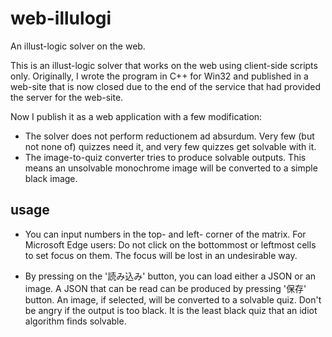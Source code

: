 # web-illulogi
An illust-logic solver on the web.

This is an illust-logic solver that works on the web
using client-side scripts only.  Originally, I wrote
the program in C++ for Win32 and published in a
web-site that is now closed due to the end of the
service that had provided the server for the web-site.

Now I publish it as a web application with a few modification:
* The solver does not perform reductionem ad absurdum.
  Very few (but not none of) quizzes need it, and very few quizzes
  get solvable with it.
* The image-to-quiz converter tries to produce solvable outputs.
  This means an unsolvable monochrome image will be
  converted to a simple black image.

## usage
* You can input numbers in the top- and left- corner of the matrix.
  For Microsoft Edge users: Do not click on the bottommost or leftmost
  cells to set focus on them. The focus will be lost in an undesirable way.

* By pressing on the '読み込み' button, you can load either a JSON
  or an image.  A JSON that can be read can be produced by pressing
  '保存' button.  An image, if selected, will be converted to a
  solvable quiz.  Don't be angry if the output is too black.
  It is the least black quiz that an idiot algorithm finds solvable.
